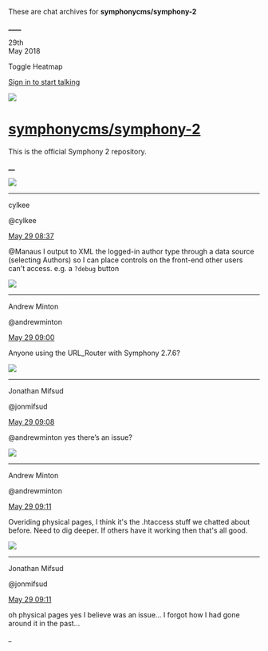 These are chat archives for **symphonycms/symphony-2**

[__](/symphonycms/symphony-2/archives/2018/05/30)[__](/symphonycms/symphony-2/archives/2018/05/28)

29th  
May 2018

Toggle Heatmap

[Sign in to start talking](/login?action=login&button=archive-login)

![](https://avatars-02.gitter.im/group/iv/3/57542c45c43b8c601977197e?s=48)

#  [symphonycms/symphony-2](/symphonycms/symphony-2)

This is the official Symphony 2 repository.

[ __](/orgs/symphonycms/rooms "More symphonycms rooms")

![](https://avatars0.githubusercontent.com/u/11518707?v=4&s=30)

____

cylkee

@cylkee

[May 29
08:37](https://gitter.im/symphonycms/symphony-2?at=5b0d1139e26c847ac89cc485)

@Manaus I output to XML the logged-in author type through a data source
(selecting Authors) so I can place controls on the front-end other users can't
access. e.g. a `?debug` button

![](https://avatars2.githubusercontent.com/u/707189?v=4&s=30)

____

Andrew Minton

@andrewminton

[May 29
09:00](https://gitter.im/symphonycms/symphony-2?at=5b0d1698352b9e1a4b3f0c2d)

Anyone using the URL_Router with Symphony 2.7.6?

![](https://avatars1.githubusercontent.com/u/859775?v=4&s=30)

____

Jonathan Mifsud

@jonmifsud

[May 29
09:08](https://gitter.im/symphonycms/symphony-2?at=5b0d189ba7abc8692ef16545)

@andrewminton yes there’s an issue?

![](https://avatars2.githubusercontent.com/u/707189?v=4&s=30)

____

Andrew Minton

@andrewminton

[May 29
09:11](https://gitter.im/symphonycms/symphony-2?at=5b0d192499fa7f4c06293a65)

Overiding physical pages, I think it's the .htaccess stuff we chatted about
before. Need to dig deeper. If others have it working then that's all good.

![](https://avatars1.githubusercontent.com/u/859775?v=4&s=30)

____

Jonathan Mifsud

@jonmifsud

[May 29
09:11](https://gitter.im/symphonycms/symphony-2?at=5b0d194ac712f561253ec26c)

oh physical pages yes I believe was an issue… I forgot how I had gone around
it in the past...

_

